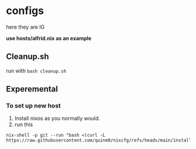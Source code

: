 # configs

here they are IG

**use hosts/alfrid.nix as an example**

## Cleanup.sh

run with `bash cleanup.sh`

## Experemental

### To set up new host

1. Install nixos as you normally would.
2. run this

```
nix-shell -p git --run "bash <(curl -L https://raw.githubusercontent.com/quinm0/nixcfg/refs/heads/main/install.sh)"
```
